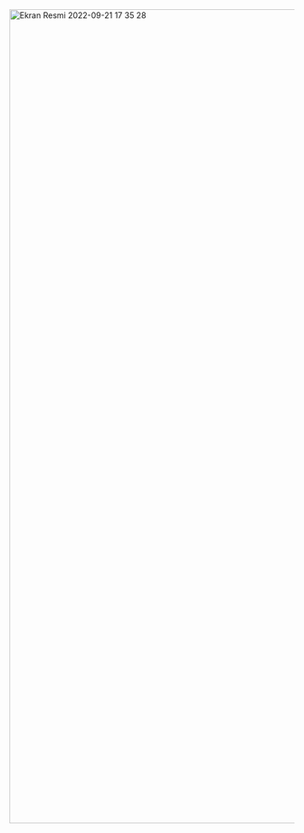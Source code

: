 <img width="1440" alt="Ekran Resmi 2022-09-21 17 35 28" src="https://user-images.githubusercontent.com/80620802/191533563-a92b0286-981f-4e36-a386-1ec6c9f1a358.png">
